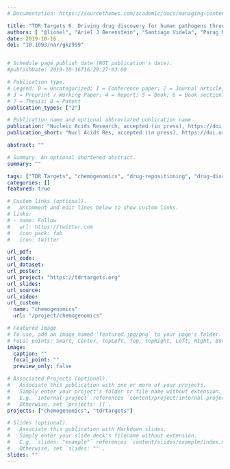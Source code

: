 ```yaml
---
# Documentation: https://sourcethemes.com/academic/docs/managing-content/

title: "TDR Targets 6: Driving drug discovery for human pathogens through intensive chemogenomic data integration"
authors: [ "@lionel", "Ariel J Berenstein", "Santiago Videla", "Parag Maru", "Dhanasekaran Shanmugam", "Ariel Chernomoretz", "@fernan"]
date: 2019-10-16
doi: "10.1093/nar/gkz999"


# Schedule page publish date (NOT publication's date).
#publishDate: 2019-10-16T16:29:27-03:00

# Publication type.
# Legend: 0 = Uncategorized; 1 = Conference paper; 2 = Journal article;
# 3 = Preprint / Working Paper; 4 = Report; 5 = Book; 6 = Book section;
# 7 = Thesis; 8 = Patent
publication_types: ["2"]

# Publication name and optional abbreviated publication name.
publication: "Nucleic Acids Research, accepted (in press), https://doi.org/10.1093/nar/gkz999"
publication_short: "Nucl Acids Res, accepted (in press), https://doi.org/10.1093/nar/gkz999"

abstract: ""

# Summary. An optional shortened abstract.
summary: ""

tags: ["TDR Targets", "chemogenomics", "drug-repositioning", "drug-discovery", "multilayer-networks", "neglected diseases"]
categories: []
featured: true

# Custom links (optional).
#   Uncomment and edit lines below to show custom links.
# links:
# - name: Follow
#   url: https://twitter.com
#   icon_pack: fab
#   icon: twitter

url_pdf:
url_code:
url_dataset:
url_poster:
url_project: "https://tdrtargets.org"
url_slides:
url_source:
url_video:
url_custom:
  name: "chemogenomics"
  url: "/project/chemogenomics"

# Featured image
# To use, add an image named `featured.jpg/png` to your page's folder. 
# Focal points: Smart, Center, TopLeft, Top, TopRight, Left, Right, BottomLeft, Bottom, BottomRight.
image:
  caption: ""
  focal_point: ""
  preview_only: false

# Associated Projects (optional).
#   Associate this publication with one or more of your projects.
#   Simply enter your project's folder or file name without extension.
#   E.g. `internal-project` references `content/project/internal-project/index.md`.
#   Otherwise, set `projects: []`.
projects: ["chemogenomics", "tdrtargets"]

# Slides (optional).
#   Associate this publication with Markdown slides.
#   Simply enter your slide deck's filename without extension.
#   E.g. `slides: "example"` references `content/slides/example/index.md`.
#   Otherwise, set `slides: ""`.
slides: ""
---
```

